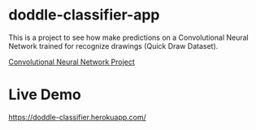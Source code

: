 # doddle-classifier-app

This is a project to see how make predictions on a Convolutional Neural Network trained for recognize drawings (Quick Draw Dataset).

[Convolutional Neural Network Project](https://github.com/ricio91/doddle-classifier-model)

# Live Demo
https://doddle-classifier.herokuapp.com/

